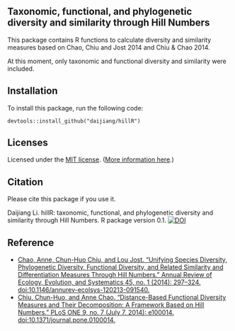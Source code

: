 ## Taxonomic, functional, and phylogenetic diversity and similarity through Hill Numbers

This package contains R functions to calculate diversity and similarity measures based on Chao, Chiu and Jost 2014 and Chiu & Chao 2014.

At this moment, only taxonomic and functional diversity and similarity were included.

## Installation

To install this package, run the following code:

    devtools::install_github("daijiang/hillR")
    
## Licenses

Licensed under the [MIT license](LICENSE). ([More information here](http://en.wikipedia.org/wiki/MIT_License).)

## Citation

Please cite this package if you use it.

Daijiang Li. hillR: taxonomic, functional, and phylogenetic diversity and similarity through Hill Numbers. R package version 0.1. [![DOI](https://zenodo.org/badge/31509531.svg)](https://zenodo.org/badge/latestdoi/31509531)

## Reference

- [Chao, Anne, Chun-Huo Chiu, and Lou Jost. “Unifying Species Diversity, Phylogenetic Diversity, Functional Diversity, and Related Similarity and Differentiation Measures Through Hill Numbers.” Annual Review of Ecology, Evolution, and Systematics 45, no. 1 (2014): 297–324. doi:10.1146/annurev-ecolsys-120213-091540.](http://dx.doi.org/10.1146/annurev-ecolsys-120213-091540)
- [Chiu, Chun-Huo, and Anne Chao. “Distance-Based Functional Diversity Measures and Their Decomposition: A Framework Based on Hill Numbers.” PLoS ONE 9, no. 7 (July 7, 2014): e100014. doi:10.1371/journal.pone.0100014.](http://dx.doi.org/10.1371/journal.pone.0100014)
